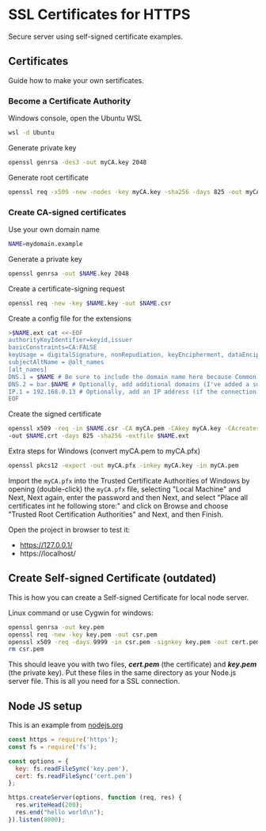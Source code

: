 # SSL Certificates for HTTPS

Secure server using self-signed certificate examples.

## Certificates

Guide how to make your own sertificates.

### Become a Certificate Authority

Windows console, open the Ubuntu WSL
```sh
wsl -d Ubuntu
```

Generate private key
```sh
openssl genrsa -des3 -out myCA.key 2048
```

Generate root certificate
```sh
openssl req -x509 -new -nodes -key myCA.key -sha256 -days 825 -out myCA.pem
```

### Create CA-signed certificates

Use your own domain name
```sh
NAME=mydomain.example
```

Generate a private key
```sh
openssl genrsa -out $NAME.key 2048
```

Create a certificate-signing request
```sh
openssl req -new -key $NAME.key -out $NAME.csr
```

Create a config file for the extensions
```sh
>$NAME.ext cat <<-EOF
authorityKeyIdentifier=keyid,issuer
basicConstraints=CA:FALSE
keyUsage = digitalSignature, nonRepudiation, keyEncipherment, dataEncipherment
subjectAltName = @alt_names
[alt_names]
DNS.1 = $NAME # Be sure to include the domain name here because Common Name is not so commonly honoured by itself
DNS.2 = bar.$NAME # Optionally, add additional domains (I've added a subdomain here)
IP.1 = 192.168.0.13 # Optionally, add an IP address (if the connection which you have planned requires it)
EOF
```

Create the signed certificate
```sh
openssl x509 -req -in $NAME.csr -CA myCA.pem -CAkey myCA.key -CAcreateserial \
-out $NAME.crt -days 825 -sha256 -extfile $NAME.ext
```

Extra steps for Windows (convert myCA.pem to myCA.pfx)
```sh
openssl pkcs12 -export -out myCA.pfx -inkey myCA.key -in myCA.pem
```
Import the `myCA.pfx` into the Trusted Certificate Authorities of Windows by opening (double-click) 
the `myCA.pfx` file, selecting "Local Machine" and Next, Next again, enter the password and then Next, 
and select "Place all certificates int he following store:" and click on Browse and choose 
"Trusted Root Certification Authorities" and Next, and then Finish.

Open the project in browser to test it:
- https://127.0.0.1/
- https://localhost/


## Create Self-signed Certificate (outdated)

This is how you can create a Self-signed Certificate for local node server.

Linux command or use Cygwin for windows:
```sh
openssl genrsa -out key.pem
openssl req -new -key key.pem -out csr.pem
openssl x509 -req -days 9999 -in csr.pem -signkey key.pem -out cert.pem
rm csr.pem
```
This should leave you with two files, ***cert.pem*** (the certificate) and ***key.pem*** (the private key). 
Put these files in the same directory as your Node.js server file. This is all you need for a SSL connection.

## Node JS setup
This is an example from [nodejs.org](https://nodejs.org/en/knowledge/HTTP/servers/how-to-create-a-HTTPS-server/)
```js
const https = require('https');
const fs = require('fs');

const options = {
  key: fs.readFileSync('key.pem'),
  cert: fs.readFileSync('cert.pem')
};

https.createServer(options, function (req, res) {
  res.writeHead(200);
  res.end("hello world\n");
}).listen(8000);
```